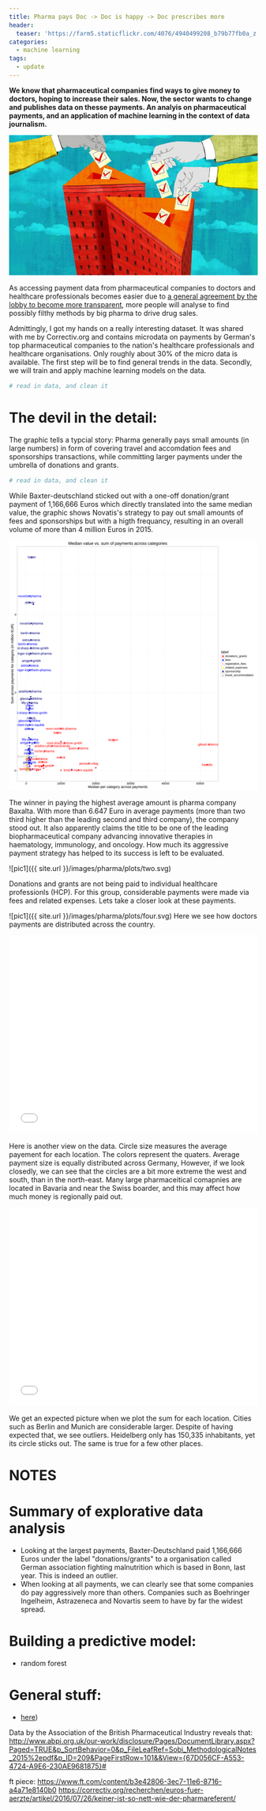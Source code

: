 ```yaml
---
title: Pharma pays Doc -> Doc is happy -> Doc prescribes more
header:
  teaser: 'https://farm5.staticflickr.com/4076/4940499208_b79b77fb0a_z.jpg'
categories:
  - machine learning
tags:
  - update
---
```


**We know that pharmaceutical companies find ways to give money to doctors, hoping to increase their sales. Now, the sector wants to change and publishes data on thesse payments. An analyis on pharmaceutical payments, and an application of machine learning in the context of data journalism.**

![alt text](/images/pharma/header.jpg)

As accessing payment data from pharmaceutical companies to doctors and healthcare professionals becomes easier due to [a general agreement by the lobby to become more transparent](https://www.ft.com/content/b3e42806-3ec7-11e6-8716-a4a71e8140b0), more people will analyse to find possibly filthy methods by big pharma to drive drug sales.

Admittingly, I got my hands on a really interesting dataset. It was shared with me by Correctiv.org and contains microdata on payments by German's top pharmaceutical companies to the nation's healthcare professionals and healthcare organisations. Only roughly about 30% of the micro data is available. The first step will be to find general trends in the data. Secondly, we will train and apply machine learning models on the data.

```r
# read in data, and clean it
```

# The devil in the detail:

The graphic tells a typcial story: Pharma generally pays small amounts (in large numbers) in form of covering travel and accomdation fees and sponsorships transactions, while committing larger payments under the umbrella of donations and grants.

```r
# read in data, and clean it
```

While Baxter-deutschland sticked out with a one-off donation/grant payment of 1,166,666 Euros which directly translated into the same median value, the graphic shows Novatis's strategy to pay out small amounts of fees and sponsorships but with a higth frequancy, resulting in an overall volume of more than 4 million Euros in 2015.

![alt text](/images/pharma/plots/one.svg)

The winner in paying the highest average amount is pharma company Baxalta. With more than 6.647 Euro in average payments (more than two third higher than the leading second and third company), the company stood out. It also apparently claims the title to be one of the leading biopharmaceutical company advancing innovative therapies in haematology, immunology, and oncology. How much its aggressive payment strategy has helped to its success is left to be evaluated.

![pic1]({{ site.url }}/images/pharma/plots/two.svg)

Donations and grants are not being paid to individual healthcare professionls (HCP). For this group, considerable payments were made via fees and related expenses. Lets take a closer look at these payments.

![pic1]({{ site.url }}/images/pharma/plots/four.svg) Here we see how doctors payments are distributed across the country.

<iframe width="100%" height="400px" src="{{ site.url }}/images/pharma/plots/map.html" frameborder="0" allowfullscreen="">
</iframe>

Here is another view on the data. Circle size measures the average payement for each location. The colors represent the quaters. Average payment size is equally distributed across Germany, However, if we look closedly, we can see that the circles are a bit more extreme the west and south, than in the north-east. Many large pharmaceitical comapnies are located in Bavaria and near the Swiss boarder, and this may affect how much money is regionally paid out.

<iframe width="100%" height="400px" src="{{ site.url }}/images/pharma/plots/map2.html" frameborder="0" allowfullscreen="">
</iframe>

We get an expected picture when we plot the sum for each location. Cities such as Berlin and Munich are considerable larger. Despite of having expected that, we see outliers. Heidelberg only has 150,335 inhabitants, yet its circle sticks out. The same is true for a few other places.

# NOTES

# Summary of explorative data analysis

- Looking at the largest payments, Baxter-Deutschland paid 1,166,666 Euros under the label "donations/grants" to a organisation called German association fighting malnutrition which is based in Bonn, last year. This is indeed an outlier.
- When looking at all payments, we can clearly see that some companies do pay aggressively more than others. Companies such as Boehringer Ingelheim, Astrazeneca and Novartis seem to have by far the widest spread.

# Building a predictive model:

- random forest

# General stuff:

- [here](https://correctiv.org/recherchen/euros-fuer-aerzte/artikel/2016/07/26/keiner-ist-so-nett-wie-der-pharmareferent/))

Data by the Association of the British Pharmaceutical Industry reveals that: <http://www.abpi.org.uk/our-work/disclosure/Pages/DocumentLibrary.aspx?Paged=TRUE&p_SortBehavior=0&p_FileLeafRef=Sobi_MethodologicalNotes_2015%2epdf&p_ID=209&PageFirstRow=101&&View={67D056CF-A553-4724-A9E6-230AE9681875}#>

ft piece: <https://www.ft.com/content/b3e42806-3ec7-11e6-8716-a4a71e8140b0> <https://correctiv.org/recherchen/euros-fuer-aerzte/artikel/2016/07/26/keiner-ist-so-nett-wie-der-pharmareferent/>

